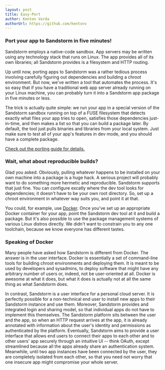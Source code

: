 ```yaml
---
layout: post
title: Easy-Port
author: Kenton Varda
authorUrl: https://github.com/kentonv
---
```


### Port your app to Sandstorm in five minutes!

Sandstorm employs a native-code sandbox. App servers may be written using any
technology stack that runs on Linux. The app provides all of its own libraries;
all Sandstorm provides is a filesystem and HTTP routing.

Up until now, porting apps to Sandstorm was a rather tedious process involving
carefully figuring out dependencies and building a chroot environment. But now,
we've written a tool that automates the process. It's so easy that if you have
a traditional web app server already running on your Linux machine, you can
probably turn it into a Sandstorm app package in five minutes or less.

The trick is actually quite simple: we run your app in a special version of
the Sandstorm sandbox running on top of a FUSE filesystem that detects exactly
what files your app tries to open, satisfies those dependencies just-in-time,
and then makes a list so that you can build a package later. By default, the
tool just pulls binaries and libraries from your local system. Just make sure
to test all of your app's features in dev mode, and you should have a complete
package.

[Check out the porting guide for details.](https://github.com/kentonv/sandstorm/wiki/Porting-Guide)

### Wait, what about reproducible builds?

Glad you asked. Obviously, pulling whatever happens to be installed on your own
machine into a package is a huge hack. A serious project will probably want to
do something more hermetic and reproducible. Sandstorm supports that just fine.
You can configure excatly where the dev tool looks for dependencies; it doesn't
have to be your own root directory. So, set up a chroot environment in whatever
way suits you, and point it at that.

You could, for example, use [Docker](https://docker.io). Once you've set up an
appropriate Docker container for your app, point the Sandstorm dev tool at it
and build a package. But it's also possible to use the package management
systems of various Linux distros directly. We didn't want to constrain you to
any one toolchain, because we know everyone has different tastes.

### Speaking of Docker

Many people have asked how Sandstorm is different from Docker. The answer is in
the user interface. Docker is essentially a set of command-line tools for
building chroot environments and deploying them. It is meant to be used by
developers and sysadmins, to deploy software that might have any arbitrary
number of users or, indeed, not be user-oriented at all. Docker is awesome at
what it does, but what it does is actually not at all the same thing as what
Sandstorm does.

In contrast, Sandstorm is a user interface for a personal cloud server. It is
perfectly possible for a non-technical end user to install new apps to their
Sandstorm instance and use them. Moreover, Sandstorm provides and integrated
login and sharing model, so that individual apps do not have to implement this
themselves. The Sandstorm platform sits between the user and the app, so when
an HTTP request arrives at the app, it is already annotated with information about the
user's identity and permissions as authenticated by the platform. Eventually, Sandstorm aims to provide a user
interface that allows end users to connect their apps to each other and to
other users' app securely through an intuitive UI -- think OAuth, except
streamlined because all the apps already share an authentication system.
Meanwhile, until two app instances have been connected by the user, they are
completely isolated from each other, so that you need not worry that one
insecure app might compromise your whole server.
